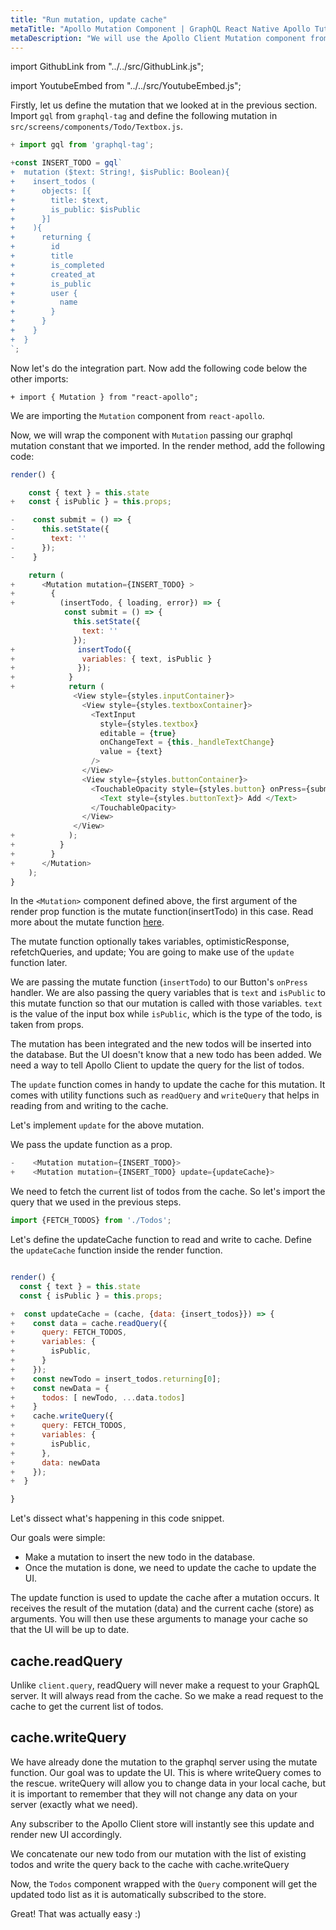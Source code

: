 ```yaml
---
title: "Run mutation, update cache"
metaTitle: "Apollo Mutation Component | GraphQL React Native Apollo Tutorial"
metaDescription: "We will use the Apollo Client Mutation component from react-apollo in React Native app as an example to insert new data and update cache locally using readQuery and writeQuery."
---
```


import GithubLink from "../../src/GithubLink.js";

import YoutubeEmbed from "../../src/YoutubeEmbed.js";

<YoutubeEmbed link="https://www.youtube.com/embed/dCm4hIhQB7w" />

Firstly, let us define the mutation that we looked at in the previous section. Import `gql` from `graphql-tag` and define the following mutation in `src/screens/components/Todo/Textbox.js`.

<GithubLink link="https://github.com/hasura/graphql-engine/blob/master/community/learn/graphql-tutorials/tutorials/react-native-apollo/app-final/src/screens/components/Todo/Textbox.js" text="Textbox.js"/>

```js
+ import gql from 'graphql-tag';

+const INSERT_TODO = gql`
+  mutation ($text: String!, $isPublic: Boolean){
+    insert_todos (
+      objects: [{
+        title: $text,
+        is_public: $isPublic
+      }]
+    ){
+      returning {
+        id
+        title
+        is_completed
+        created_at
+        is_public
+        user {
+          name
+        }
+      }
+    }
+  }
`;

```

Now let's do the integration part. Now add the following code below the other imports:

```javscript
+ import { Mutation } from "react-apollo";
```

We are importing the `Mutation` component from `react-apollo`.

Now, we will wrap the component with `Mutation` passing our graphql mutation constant that we imported. In the render method, add the following code:

```js
render() {

    const { text } = this.state
+   const { isPublic } = this.props;

-    const submit = () => {
-      this.setState({
-        text: ''
-      });
-    }

    return (
+      <Mutation mutation={INSERT_TODO} >
+        {
+          (insertTodo, { loading, error}) => {
            const submit = () => {
              this.setState({
                text: ''
              });
+              insertTodo({
+               variables: { text, isPublic }
+              });
+            }
+            return (
              <View style={styles.inputContainer}>
                <View style={styles.textboxContainer}>
                  <TextInput
                    style={styles.textbox}
                    editable = {true}
                    onChangeText = {this._handleTextChange}
                    value = {text}
                  />
                </View>
                <View style={styles.buttonContainer}>
                  <TouchableOpacity style={styles.button} onPress={submit} disabled={text === ''}>
                    <Text style={styles.buttonText}> Add </Text>
                  </TouchableOpacity>
                </View>
              </View>
+            );
+          }
+        }
+      </Mutation>
    );
}
```

In the `<Mutation>` component defined above, the first argument of the render prop function is the mutate function(insertTodo) in this case. Read more about the mutate function [here](https://www.apollographql.com/docs/react/essentials/mutations.html#render-prop).

The mutate function optionally takes variables, optimisticResponse, refetchQueries, and update; You are going to make use of the `update` function later.

We are passing the mutate function (`insertTodo`) to our Button's `onPress` handler. We are also passing the query variables that is `text` and `isPublic` to this mutate function so that our mutation is called with those variables. `text` is the value of the input box while `isPublic`, which is the type of the todo, is taken from props.

The mutation has been integrated and the new todos will be inserted into the database. But the UI doesn't know that a new todo has been added. We need a way to tell Apollo Client to update the query for the list of todos.

The `update` function comes in handy to update the cache for this mutation. It comes with utility functions such as `readQuery` and `writeQuery` that helps in reading from and writing to the cache.

Let's implement `update` for the above mutation.

We pass the update function as a prop.

```javascript
-    <Mutation mutation={INSERT_TODO}>
+    <Mutation mutation={INSERT_TODO} update={updateCache}>
```

We need to fetch the current list of todos from the cache. So let's import the query that we used in the previous steps.

```javascript
import {FETCH_TODOS} from './Todos';
```

Let's define the updateCache function to read and write to cache. Define the `updateCache` function inside the render function.

```javascript

render() {
  const { text } = this.state
  const { isPublic } = this.props;

+  const updateCache = (cache, {data: {insert_todos}}) => {
+    const data = cache.readQuery({
+      query: FETCH_TODOS,
+      variables: {
+        isPublic,
+      }
+    });
+    const newTodo = insert_todos.returning[0];
+    const newData = {
+      todos: [ newTodo, ...data.todos]
+    }
+    cache.writeQuery({
+      query: FETCH_TODOS,
+      variables: {
+        isPublic,
+      },
+      data: newData
+    });
+  }

}

```

Let's dissect what's happening in this code snippet.

Our goals were simple:

- Make a mutation to insert the new todo in the database.
- Once the mutation is done, we need to update the cache to update the UI.

The update function is used to update the cache after a mutation occurs.
It receives the result of the mutation (data) and the current cache (store) as arguments. You will then use these arguments to manage your cache so that the UI will be up to date.

cache.readQuery
---------------

Unlike `client.query`, readQuery will never make a request to your GraphQL server. It will always read from the cache. So we make a read request to the cache to get the current list of todos.

cache.writeQuery
----------------

We have already done the mutation to the graphql server using the mutate function. Our goal was to update the UI. This is where writeQuery comes to the rescue. writeQuery will allow you to change data in your local cache, but it is important to remember that they will not change any data on your server (exactly what we need).

  Any subscriber to the Apollo Client store will instantly see this update and render new UI accordingly.

We concatenate our new todo from our mutation with the list of existing todos and write the query back to the cache with cache.writeQuery

Now, the `Todos` component wrapped with the `Query` component will get the updated todo list as it is automatically subscribed to the store.

Great! That was actually easy :)

